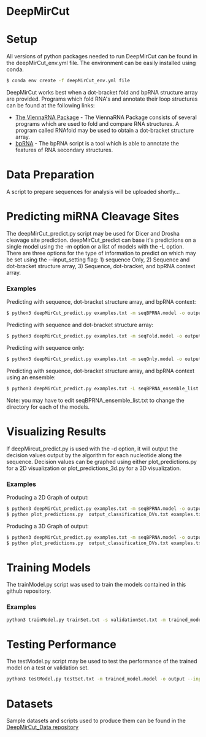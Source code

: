 # DeepMirCut

# Setup
All versions of python packages needed to run DeepMirCut can be found in the deepMirCut_env.yml file.  The environment can be easily installed using conda.
```sh
$ conda env create -f deepMirCut_env.yml file
```

DeepMirCut works best when a dot-bracket fold and bpRNA structure array are provided.  Programs which fold RNA's and annotate their loop structures can be found at the following links:

* [The ViennaRNA Package](https://www.tbi.univie.ac.at/RNA/) - The ViennaRNA Package consists of several programs which are used to fold and compare RNA structures.   A program called RNAfold may be used to obtain a dot-bracket structure array.
* [bpRNA](https://github.com/hendrixlab/bpRNA) -  The bpRNA script is a tool which is able to annotate the features of RNA secondary structures.

# Data Preparation

A script to prepare sequences for analysis will be uploaded shortly...

# Predicting miRNA Cleavage Sites

The deepMirCut_predict.py script may be used for Dicer and Drosha cleavage site prediction.  deepMirCut_predict can base it's predictions on a single model using the -m option or a list of models with the -L option.   There are three options for the type of information to predict on which may be set using the  --input_setting flag: 1) sequence Only, 2) Sequence and dot-bracket structure array, 3) Sequence, dot-bracket, and bpRNA context array.

### Examples

Predicting with sequence, dot-bracket structure array, and bpRNA context:
```sh
$ python3 deepMirCut_predict.py examples.txt -m seqBPRNA.model -o output --input_setting 2
```

Predicting with sequence and dot-bracket structure array:
```sh
$ python3 deepMirCut_predict.py examples.txt -m seqFold.model -o output --input_setting 1
```

Predicting with sequence only:
```sh
$ python3 deepMirCut_predict.py examples.txt -m seqOnly.model -o output --input_setting 0
```

Predicting with sequence, dot-bracket structure array, and bpRNA context using an ensemble:
```sh
$ python3 deepMirCut_predict.py examples.txt -L seqBPRNA_ensemble_list.txt -o output --input_setting 2
```
Note: you may have to edit seqBPRNA_ensemble_list.txt to change the directory for each of the models.

# Visualizing Results

If deepMircut_predict.py is used with the -d option, it will output the decision values output by the algorithm for each nucleotide along the sequence.  Decision values can be graphed using either plot_predictions.py for a 2D visualization or plot_predictions_3d.py for a 3D visualization.

### Examples

Producing a 2D Graph of output:
```sh
$ python3 deepMirCut_predict.py examples.txt -m seqBPRNA.model -o output --input_setting 2 -d
$ python plot_predictions.py  output_classification_DVs.txt examples.txt ex4857
```

Producing a 3D Graph of output:
```sh
$ python3 deepMirCut_predict.py examples.txt -m seqBPRNA.model -o output --input_setting 2 -d
$ python plot_predictions.py  output_classification_DVs.txt examples.txt ex4857
```

# Training Models

The trainModel.py script was used to train the models contained in this github repository. 

### Examples

```sh
python3 trainModel.py trainSet.txt -s validationSet.txt -m trained_model.model -o output --embedding_layer_output 32 --embedding_dropout 0.417 --bi_lstm1_units 64 --bi_lstm2_units 160 --learning_rate 0.00357 --epsilon 1.34896288259165e-07 --input_setting 2
```

# Testing Performance

The testModel.py script may be used to test the performance of the trained model on a test or validation set.

```sh
python3 testModel.py testSet.txt -m trained_model.model -o output --input_setting 2
```

# Datasets

Sample datasets and scripts used to produce them can be found in the [DeepMirCut_Data repository](https://github.com/JimBell/deepMirCut_data)
